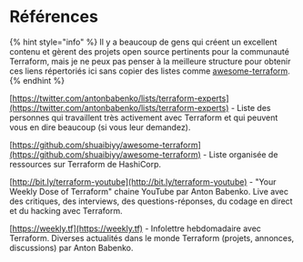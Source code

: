 # Références

{% hint style="info" %}
Il y a beaucoup de gens qui créent un excellent contenu et gèrent des projets open source pertinents pour la communauté Terraform, mais je ne peux pas penser à la meilleure structure pour obtenir ces liens répertoriés ici sans copier des listes comme [awesome-terraform](https://github.com/shuaibiyy/awesome-terraform).
{% endhint %}

[https://twitter.com/antonbabenko/lists/terraform-experts](https://twitter.com/antonbabenko/lists/terraform-experts) - Liste des personnes qui travaillent très activement avec Terraform et qui peuvent vous en dire beaucoup (si vous leur demandez).

[https://github.com/shuaibiyy/awesome-terraform](https://github.com/shuaibiyy/awesome-terraform) - Liste organisée de ressources sur Terraform de HashiCorp.

[http://bit.ly/terraform-youtube](http://bit.ly/terraform-youtube) - "Your Weekly Dose of Terraform" chaine YouTube par Anton Babenko. Live avec des critiques, des interviews, des questions-réponses, du codage en direct et du hacking avec Terraform.

[https://weekly.tf](https://weekly.tf) - Infolettre hebdomadaire avec Terraform. Diverses actualités dans le monde Terraform (projets, annonces, discussions) par Anton Babenko.



